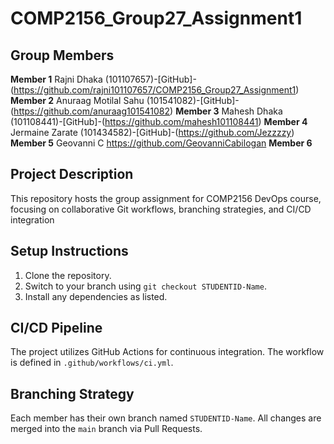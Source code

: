 # COMP2156_Group27_Assignment1

## Group Members
**Member 1** Rajni Dhaka (101107657)-[GitHub]-(https://github.com/rajni101107657/COMP2156_Group27_Assignment1)
**Member 2** Anuraag Motilal Sahu (101541082)-[GitHub]-(https://github.com/anuraag101541082)
**Member 3** Mahesh Dhaka (101108441)-[GitHub]-(https://github.com/mahesh101108441)
**Member 4** Jermaine Zarate (101434582)-[GitHub]-(https://github.com/Jezzzzy)
**Member 5** Geovanni C https://github.com/GeovanniCabilogan
**Member 6** 

## Project Description
This repository hosts the group assignment for COMP2156 DevOps course, focusing on
collaborative Git workflows, branching strategies, and CI/CD integration

## Setup Instructions
1. Clone the repository.
2. Switch to your branch using `git checkout STUDENTID-Name`.
3. Install any dependencies as listed.

## CI/CD Pipeline
The project utilizes GitHub Actions for continuous integration. The workflow is defined
in `.github/workflows/ci.yml`.

## Branching Strategy
Each member has their own branch named `STUDENTID-Name`. All changes are
merged into the `main` branch via Pull Requests.
